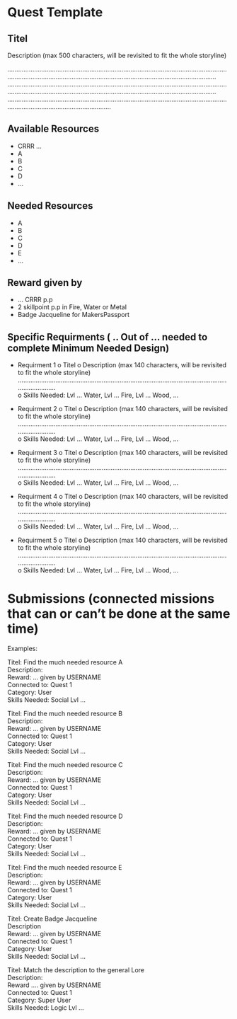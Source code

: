# Quest Template 

## Titel
Description (max 500 characters, will be revisited to fit the whole storyline)

……………………………………………………………………………………………………………………………………………………………………………………………………………………
……………………………………………………………………………………………………………………………………………………………………………………………………………………
……………………………………………………………………………………………………………………………………………………………….  

## Available Resources
-	CRRR …
-	A
-	B
-	C
-	D
-	…

## Needed Resources
-	A
-	B
-	C
-	D
-	E
-	...

## Reward given by 
-	… CRRR p.p
-	2 skillpoint p.p in Fire, Water or Metal
-	Badge Jacqueline for MakersPassport

## Specific Requirments ( .. Out of … needed to complete Minimum Needed Design)
-	Requirment 1
o	Titel 
o	Description (max 140 characters, will be revisited to fit the whole storyline)
…………………………………………………………………………………………………………………………  
o	Skills Needed: Lvl … Water, Lvl … Fire, Lvl … Wood, …

-	Requirment 2
o	Titel 
o	Description (max 140 characters, will be revisited to fit the whole storyline)
…………………………………………………………………………………………………………………………  
o	Skills Needed: Lvl … Water, Lvl … Fire, Lvl … Wood, …

-	Requirment 3
o	Titel 
o	Description (max 140 characters, will be revisited to fit the whole storyline)
…………………………………………………………………………………………………………………………  
o	Skills Needed: Lvl … Water, Lvl … Fire, Lvl … Wood, …

-	Requirment 4
o	Titel 
o	Description (max 140 characters, will be revisited to fit the whole storyline)
…………………………………………………………………………………………………………………………  
o	Skills Needed: Lvl … Water, Lvl … Fire, Lvl … Wood, …

-	Requirment 5
o	Titel 
o	Description (max 140 characters, will be revisited to fit the whole storyline)
…………………………………………………………………………………………………………………………  
o	Skills Needed: Lvl … Water, Lvl … Fire, Lvl … Wood, …


# Submissions (connected missions that can or can’t be done at the same time)

Examples: 

Titel: Find the much needed resource A  
Description:  
Reward: … given by USERNAME  
Connected to: Quest 1  
Category: User   
Skills Needed: Social Lvl …  

Titel: Find the much needed resource B  
Description:  
Reward: … given by USERNAME  
Connected to: Quest 1  
Category: User  
Skills Needed: Social Lvl …  

Titel: Find the much needed resource C  
Description:  
Reward: … given by USERNAME  
Connected to: Quest 1  
Category: User  
Skills Needed: Social Lvl …  

Titel: Find the much needed resource D  
Description:  
Reward: … given by USERNAME  
Connected to: Quest 1  
Category: User  
Skills Needed: Social Lvl …  

Titel: Find the much needed resource E  
Description:  
Reward: … given by USERNAME  
Connected to: Quest 1   
Category: User  
Skills Needed: Social Lvl …  

Titel: Create Badge Jacqueline  
Description  
Reward: … given by USERNAME  
Connected to: Quest 1  
Category: User  
Skills Needed: Social Lvl …  

Titel: Match the description to the general Lore  
Description:   
Reward …. given by USERNAME  
Connected to: Quest 1  
Category: Super User  
Skills Needed: Logic Lvl …  

